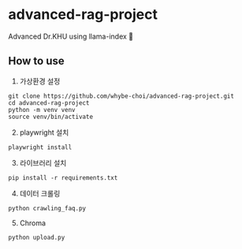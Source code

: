 # advanced-rag-project
Advanced Dr.KHU using llama-index 🦙

## How to use
1. 가상환경 설정
```shell
git clone https://github.com/whybe-choi/advanced-rag-project.git
cd advanced-rag-project
python -m venv venv
source venv/bin/activate
```

2. playwright 설치
```shell
playwright install
```

3. 라이브러리 설치
```shell
pip install -r requirements.txt
```

4. 데이터 크롤링
```shell
python crawling_faq.py
```

5. Chroma
```shell
python upload.py
```
